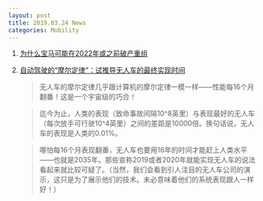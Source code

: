 ```yaml
---
layout: post
title: 2019.03.24 News
categories: Mobility
---
```


1. [为什么宝马可能在2022年或之前破产重组](https://www.huxiu.com/article/290352.html)

2. [自动驾驶的“摩尔定律”：试推导无人车的最终实现时间](https://36kr.com/p/5187217.html)

    > 无人车的摩尔定律几乎跟计算机的摩尔定律一模一样——性能每16个月翻番！这是一个宇宙级的巧合！

    > 迄今为止，人类的表现（致命事故间隔10^8英里）与表现最好的无人车（每次放手可行驶10^4英里）之间的差距是10000倍。换句话说，无人车的表现是人类的0.01%。

    > 哪怕每16个月表现翻番，无人车也要用16年的时间才能赶上人类水平——也就是2035年。那些宣称2019或者2020年就能实现无人车的说法看起来就比较可疑了。（当然，我们会看到引人注目的无人车公司的演示，这只是为了展示他们的技术。未必意味着他们的系统表现跟人一样好！）

